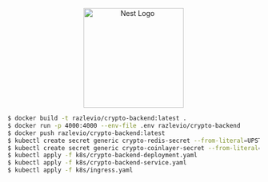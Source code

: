 <p align="center">
  <a href="http://nestjs.com/" target="blank"><img src="https://nestjs.com/img/logo-small.svg" width="200" alt="Nest Logo" /></a>
</p>

```bash
$ docker build -t razlevio/crypto-backend:latest .
$ docker run -p 4000:4000 --env-file .env razlevio/crypto-backend
$ docker push razlevio/crypto-backend:latest
$ kubectl create secret generic crypto-redis-secret --from-literal=UPSTASH_REDIS_REST_TOKEN='<your-upstash-redis-rest-token>'
$ kubectl create secret generic crypto-coinlayer-secret --from-literal=COINLAYER_API_KEY='<your-coinlayer-api-key>'
$ kubectl apply -f k8s/crypto-backend-deployment.yaml
$ kubectl apply -f k8s/crypto-backend-service.yaml
$ kubectl apply -f k8s/ingress.yaml
```
